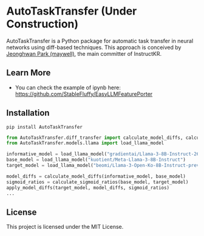 # AutoTaskTransfer (Under Construction)

AutoTaskTransfer is a Python package for automatic task transfer in neural networks using diff-based techniques.
This approach is conceived by [Jeonghwan Park (maywell)](https://github.com/StableFluffy), the main committer of InstructKR.

## Learn More
* You can check the example of ipynb here: https://github.com/StableFluffy/EasyLLMFeaturePorter

## Installation
`pip install AutoTaskTransfer`


```python
from AutoTaskTransfer.diff_transfer import calculate_model_diffs, calculate_sigmoid_ratios, apply_model_diffs
from AutoTaskTransfer.models.llama import load_llama_model

informative_model = load_llama_model("gradientai/Llama-3-8B-Instruct-262k")
base_model = load_llama_model("kuotient/Meta-Llama-3-8B-Instruct")
target_model = load_llama_model("beomi/Llama-3-Open-Ko-8B-Instruct-preview")

model_diffs = calculate_model_diffs(informative_model, base_model)
sigmoid_ratios = calculate_sigmoid_ratios(base_model, target_model)
apply_model_diffs(target_model, model_diffs, sigmoid_ratios)
...
```

## License
This project is licensed under the MIT License.
